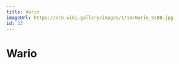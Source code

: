 ```yaml
---
title: Wario
imageUrl: https://ssb.wiki.gallery/images/1/14/Wario_SSBB.jpg
id: 33
---
```


# Wario
  
